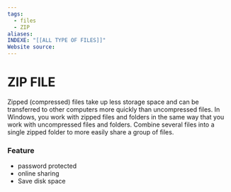 ```yaml
---
tags:
  - files
  - ZIP
aliases: 
INDEXE: "[[ALL TYPE OF FILES]]"
Website source:
---
```


# ZIP FILE

Zipped (compressed) files take up less storage space and can be transferred to other computers more quickly than uncompressed files. In Windows, you work with zipped files and folders in the same way that you work with uncompressed files and folders. Combine several files into a single zipped folder to more easily share a group of files.


### Feature

-  password protected
-  online sharing
- Save disk space